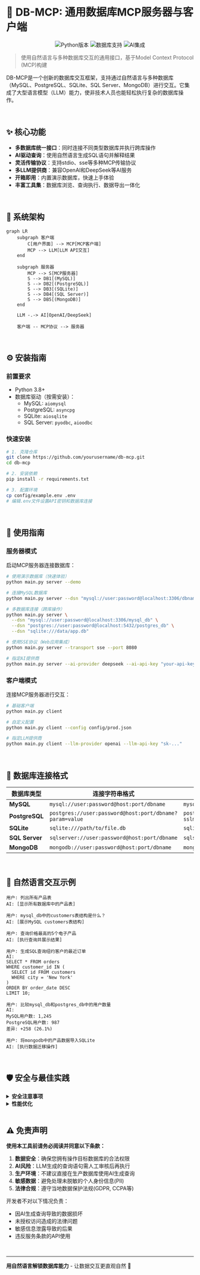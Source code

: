 # 🚀 DB-MCP: 通用数据库MCP服务器与客户端

<p align="center">
  <img alt="Python版本" src="https://img.shields.io/badge/Python-3.8%2B-blue">
  <img alt="数据库支持" src="https://img.shields.io/badge/数据库-MySQL%2C%20PostgreSQL%2C%20SQLite%2C%20SQL%20Server%2C%20MongoDB-green">
  <img alt="AI集成" src="https://img.shields.io/badge/AI-OpenAI%2FDeepSeek-orange">
</p>

> 使用自然语言与多种数据库交互的通用接口，基于Model Context Protocol (MCP)构建

DB-MCP是一个创新的数据库交互框架，支持通过自然语言与多种数据库（MySQL、PostgreSQL、SQLite、SQL Server、MongoDB）进行交互。它集成了大型语言模型（LLM）能力，使非技术人员也能轻松执行复杂的数据库操作。

<br/>

## ✨ 核心功能

- **多数据库统一接口**：同时连接不同类型数据库并执行跨库操作
- **AI驱动查询**：使用自然语言生成SQL语句并解释结果
- **灵活传输协议**：支持stdio、sse等多种MCP传输协议
- **多LLM提供商**：兼容OpenAI和DeepSeek等AI服务
- **开箱即用**：内置演示数据库，快速上手体验
- **丰富工具集**：数据库浏览、查询执行、数据导出一体化

<br/>

## 🧩 系统架构

```mermaid
graph LR
    subgraph 客户端
        C[用户界面] --> MCP[MCP客户端]
        MCP --> LLM[LLM API交互]
    end
    
    subgraph 服务器
        MCP --> S[MCP服务器]
        S --> DB1[(MySQL)]
        S --> DB2[(PostgreSQL)]
        S --> DB3[(SQLite)]
        S --> DB4[(SQL Server)]
        S --> DB5[(MongoDB)]
    end
    
    LLM -.-> AI[OpenAI/DeepSeek]
    
    客户端 -- MCP协议 --> 服务器
```

<br/>

## ⚙️ 安装指南

### 前置要求
- Python 3.8+
- 数据库驱动（按需安装）：
  - MySQL: `aiomysql`
  - PostgreSQL: `asyncpg`
  - SQLite: `aiosqlite`
  - SQL Server: `pyodbc`, `aioodbc`

### 快速安装
```bash
# 1. 克隆仓库
git clone https://github.com/yourusername/db-mcp.git
cd db-mcp

# 2. 安装依赖
pip install -r requirements.txt

# 3. 配置环境
cp config/example.env .env
# 编辑.env文件设置API密钥和数据库连接
```

<br/>

## 🚀 使用指南

### 服务器模式
启动MCP服务器连接数据库：
```bash
# 使用演示数据库（快速体验）
python main.py server --demo

# 连接MySQL数据库
python main.py server --dsn "mysql://user:password@localhost:3306/dbname"

# 多数据库连接（跨库操作）
python main.py server \
  --dsn "mysql://user:password@localhost:3306/mysql_db" \
  --dsn "postgres://user:password@localhost:5432/postgres_db" \
  --dsn "sqlite:///data/app.db"

# 使用SSE协议（Web应用集成）
python main.py server --transport sse --port 8080

# 指定AI提供商
python main.py server --ai-provider deepseek --ai-api-key "your-api-key"
```

### 客户端模式
连接MCP服务器进行交互：
```bash
# 基础客户端
python main.py client

# 自定义配置
python main.py client --config config/prod.json

# 指定LLM提供商
python main.py client --llm-provider openai --llm-api-key "sk-..."
```

<br/>

## 🔌 数据库连接格式

| 数据库类型 | 连接字符串格式 | 示例 |
|------------|----------------|------|
| **MySQL** | `mysql://user:password@host:port/dbname` | `mysql://admin:pass123@localhost:3306/employees` |
| **PostgreSQL** | `postgres://user:password@host:port/dbname?param=value` | `postgres://user:pass@db.example.com:5432/sales?sslmode=require` |
| **SQLite** | `sqlite:///path/to/file.db` | `sqlite:///data/app.db` |
| **SQL Server** | `sqlserver://user:password@host:port/dbname` | `sqlserver://sa:Password!@sqlserver:1433/master` |
| **MongoDB** | `mongodb://user:password@host:port/dbname` | `mongodb://mongo_user:pass@mongo:27017/logs` |

<br/>

## 💬 自然语言交互示例

```plaintext
用户: 列出所有产品表
AI: [显示所有数据库中的产品表]

用户: mysql_db中的customers表结构是什么？
AI: [展示MySQL customers表结构]

用户: 查询价格最高的5个电子产品
AI: [执行查询并展示结果]

用户: 生成SQL查询纽约客户的最近订单
AI: 
SELECT * FROM orders 
WHERE customer_id IN (
  SELECT id FROM customers 
  WHERE city = 'New York'
)
ORDER BY order_date DESC
LIMIT 10;

用户: 比较mysql_db和postgres_db中的用户数量
AI: 
MySQL用户数: 1,245
PostgreSQL用户数: 987
差异: +258 (26.1%)

用户: 将mongodb中的产品数据导入SQLite
AI: [执行数据迁移操作]
```

<br/>

## 🛡️ 安全与最佳实践

<details>
<summary><b>安全注意事项</b></summary>

1. **API密钥保护**：
   - 永远不要将API密钥提交到版本控制系统
   - 使用`.env`文件管理敏感信息
   - 定期轮换API密钥

2. **数据库权限**：
   ```sql
   -- 创建专用数据库用户
   CREATE USER 'mcp_user'@'localhost' IDENTIFIED BY 'strong_password';
   
   -- 限制权限
   GRANT SELECT ON employees.* TO 'mcp_user'@'localhost';
   ```

3. **生产环境配置**：
   - 使用SSL/TLS加密数据库连接
   - 启用防火墙限制访问IP
   - 定期审计查询日志
</details>

<details>
<summary><b>性能优化</b></summary>

1. **查询限制**：
   ```bash
   # 设置最大返回行数
   python main.py server --max-rows 100
   ```

2. **缓存策略**：
   - 启用查询结果缓存
   - 设置合理的缓存过期时间

3. **连接池配置**：
   ```python
   # 在.env文件中配置
   DB_MAX_CONNECTIONS=10
   DB_TIMEOUT=30
   ```
</details>

<br/>

## ⚠️ 免责声明

**使用本工具前请务必阅读并同意以下条款：**

1. **数据安全**：确保您拥有操作目标数据库的合法权限
2. **AI风险**：LLM生成的查询语句需人工审核后再执行
3. **生产环境**：不建议直接在生产数据库使用AI生成查询
4. **敏感数据**：避免处理未脱敏的个人身份信息(PII)
5. **法律合规**：遵守当地数据保护法规(GDPR, CCPA等)

开发者不对以下情况负责：
- 因AI生成查询导致的数据损坏
- 未授权访问造成的法律问题
- 敏感信息泄露导致的后果
- 违反服务条款的API使用

<br/>



---
**用自然语言解锁数据库能力** - 让数据交互更直观自然 💬
